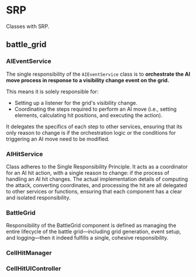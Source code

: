 # SRP

Classes with SRP.

## battle_grid

### AIEventService

The single responsibility of the `AIEventService` class is to **orchestrate the AI move process in response to a visibility change event on the grid.** 

This means it is solely responsible for:

- Setting up a listener for the grid's visibility change.
- Coordinating the steps required to perform an AI move (i.e., setting elements, calculating hit positions, and executing the action).

It delegates the specifics of each step to other services, ensuring that its only reason to change is if the orchestration logic or the conditions for triggering an AI move need to be modified.

### AIHitService

Class adheres to the Single Responsibility Principle. It acts as a coordinator for an AI hit action, with a single reason to change: if the process of handling an AI hit changes. The actual implementation details of computing the attack, converting coordinates, and processing the hit are all delegated to other services or functions, ensuring that each component has a clear and isolated responsibility.

### BattleGrid

Responsibility of the BattleGrid component is defined as managing the entire lifecycle of the battle grid—including grid generation, event setup, and logging—then it indeed fulfills a single, cohesive responsibility.

### CellHitManager

### CellHitUIController
